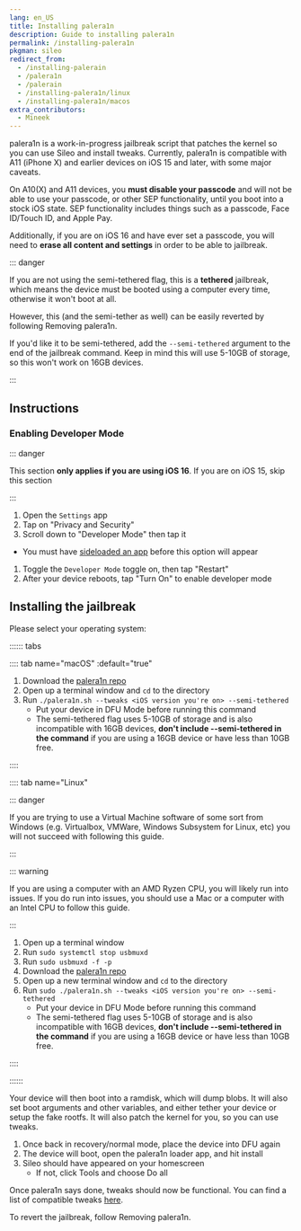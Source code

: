 ```yaml
---
lang: en_US
title: Installing palera1n
description: Guide to installing palera1n
permalink: /installing-palera1n
pkgman: sileo
redirect_from:
  - /installing-palerain
  - /palera1n
  - /palerain
  - /installing-palera1n/linux
  - /installing-palera1n/macos
extra_contributors:
  - Mineek
---
```


palera1n is a work-in-progress jailbreak script that patches the kernel so you can use Sileo and install tweaks. Currently, palera1n is compatible with A11 (iPhone X) and earlier devices on iOS 15 and later, with some major caveats.

On A10(X) and A11 devices, you **must disable your passcode** and will not be able to use your passcode, or other SEP functionality, until you boot into a stock iOS state. SEP functionality includes things such as a passcode, Face ID/Touch ID, and Apple Pay. 

Additionally, if you are on iOS 16 and have ever set a passcode, you will need to **erase all content and settings** in order to be able to jailbreak.

::: danger

If you are not using the semi-tethered flag, this is a **tethered** jailbreak, which means the device must be booted using a computer every time, otherwise it won't boot at all.

However, this (and the semi-tether as well) can be easily reverted by following <router-link to="/removing-palera1n">Removing palera1n</router-link>.

If you'd like it to be semi-tethered, add the `--semi-tethered` argument to the end of the jailbreak command. Keep in mind this will use 5-10GB of storage, so this won't work on 16GB devices.

:::

## Instructions

### Enabling Developer Mode

::: danger

This section **only applies if you are using iOS 16**. If you are on iOS 15, skip this section

:::

1. Open the `Settings` app
1. Tap on "Privacy and Security"
1. Scroll down to "Developer Mode" then tap it
  - You must have [sideloaded an app](https://ios.cfw.guide/sideloading-apps/) before this option will appear
1. Toggle the `Developer Mode` toggle on, then tap "Restart"
1. After your device reboots, tap "Turn On" to enable developer mode

## Installing the jailbreak

Please select your operating system:

:::::: tabs

:::: tab name="macOS" :default="true"

1. Download the [palera1n repo](https://github.com/palera1n/palera1n/archive/refs/heads/main.zip)
1. Open up a terminal window and `cd` to the directory
1. Run `./palera1n.sh --tweaks <iOS version you're on> --semi-tethered`
    - Put your device in DFU Mode before running this command
    - The semi-tethered flag uses 5-10GB of storage and is also incompatible with 16GB devices, **don't include --semi-tethered in the command** if you are using a 16GB device or have less than 10GB free.

::::

:::: tab name="Linux"

::: danger

If you are trying to use a Virtual Machine software of some sort from Windows (e.g. Virtualbox, VMWare, Windows Subsystem for Linux, etc) you will not succeed with following this guide.

:::

::: warning

If you are using a computer with an AMD Ryzen CPU, you will likely run into issues. If you do run into issues, you should use a Mac or a computer with an Intel CPU to follow this guide.

:::

1. Open up a terminal window
1. Run `sudo systemctl stop usbmuxd`
1. Run `sudo usbmuxd -f -p`
1. Download the [palera1n repo](https://github.com/palera1n/palera1n/archive/refs/heads/main.zip)
1. Open up a new terminal window and `cd` to the directory
1. Run `sudo ./palera1n.sh --tweaks <iOS version you're on> --semi-tethered`
    - Put your device in DFU Mode before running this command
    - The semi-tethered flag uses 5-10GB of storage and is also incompatible with 16GB devices, **don't include --semi-tethered in the command** if you are using a 16GB device or have less than 10GB free.

::::

::::::

Your device will then boot into a ramdisk, which will dump blobs. It will also set boot arguments and other variables, and either tether your device or setup the fake rootfs. It will also patch the kernel for you, so you can use tweaks.

1. Once back in recovery/normal mode, place the device into DFU again
1. The device will boot, open the palera1n loader app, and hit install
1. Sileo should have appeared on your homescreen
    - If not, click Tools and choose Do all

Once palera1n says done, tweaks should now be functional. You can find a list of compatible tweaks [here](https://github.com/itsnebulalol/ios15-tweaks).

To revert the jailbreak, follow <router-link to="/removing-palera1n/">Removing palera1n</router-link>.